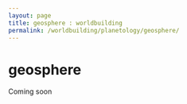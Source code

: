 ```yaml
---
layout: page
title: geosphere : worldbuilding
permalink: /worldbuilding/planetology/geosphere/
---
```


# geosphere

Coming soon
